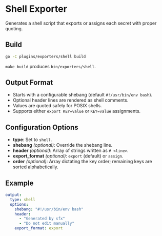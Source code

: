 # Shell Exporter

Generates a shell script that exports or assigns each secret with proper quoting.

## Build

```bash
go -C plugins/exporters/shell build
```

`make build` produces `bin/exporters/shell`.

## Output Format

- Starts with a configurable shebang (default `#!/usr/bin/env bash`).
- Optional header lines are rendered as shell comments.
- Values are quoted safely for POSIX shells.
- Supports either `export KEY=value` or `KEY=value` assignments.

## Configuration Options

- **type**: Set to `shell`.
- **shebang** *(optional)*: Override the shebang line.
- **header** *(optional)*: Array of strings written as `# <line>`.
- **export_format** *(optional)*: `export` (default) or `assign`.
- **order** *(optional)*: Array dictating the key order; remaining keys are sorted alphabetically.

## Example

```yaml
output:
  type: shell
  options:
    shebang: "#!/usr/bin/env bash"
    header:
      - "Generated by sfx"
      - "Do not edit manually"
    export_format: export
```
